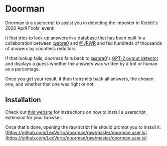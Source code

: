 # Doorman
Doorman is a userscript to assist you in detecting the imposter in Reddit's 2020 April Fools' event!

It first tries to look up answers in a database that has been built in a collaboration
between [@abra0](https://github.com/Abrackadabra) and [@JRWR](https://github.com/JRWR)
and fed hundreds of thousands of answers by countless redditors.

If that lookup fails, doorman falls back to [@abra0](https://github.com/Abrackadabra)'s
[GPT-2 output detector](https://detector.abra.me) and displays a guess whether the answers was written
by a bot or human as a percentage.

Once you get your result, it then transmits back all answers, the chosen one, and whether
that one was right or not.

## Installation
Check out [this website](https://openuserjs.org/about/Userscript-Beginners-HOWTO) for instructions
on how to install a userscript extension for your browser.

Once that's done, opening the raw script file should prompt you to install it:
[https://github.com/LeoVerto/doorman/raw/master/doorman.user.js](https://github.com/LeoVerto/doorman/raw/master/doorman.user.js)